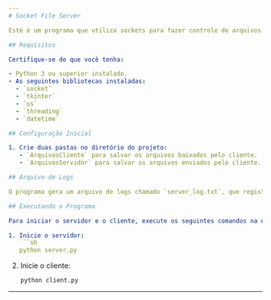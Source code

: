 ```yaml
---
# Socket File Server

Este é um programa que utiliza sockets para fazer controle de arquivos, permitindo upload e download de arquivos entre um cliente e um servidor.

## Requisitos

Certifique-se de que você tenha:

- Python 3 ou superior instalado.
- As seguintes bibliotecas instaladas:
  - `socket`
  - `tkinter`
  - `os`
  - `threading`
  - `datetime`

## Configuração Inicial

1. Crie duas pastas no diretório do projeto:
   - `ArquivosCliente` para salvar os arquivos baixados pelo cliente.
   - `ArquivosServidor` para salvar os arquivos enviados pelo cliente.

## Arquivo de Logs

O programa gera um arquivo de logs chamado `server_log.txt`, que registra o IP e a ação (upload ou download), seguido do nome do arquivo.

## Executando o Programa

Para iniciar o servidor e o cliente, execute os seguintes comandos na ordem:

1. Inicie o servidor:
   ```sh
   python server.py
   ```

2. Inicie o cliente:
   ```sh
   python client.py
   ```

---
```

